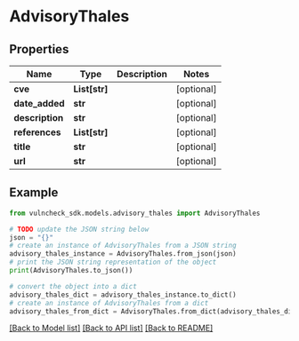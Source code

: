 # AdvisoryThales


## Properties

Name | Type | Description | Notes
------------ | ------------- | ------------- | -------------
**cve** | **List[str]** |  | [optional] 
**date_added** | **str** |  | [optional] 
**description** | **str** |  | [optional] 
**references** | **List[str]** |  | [optional] 
**title** | **str** |  | [optional] 
**url** | **str** |  | [optional] 

## Example

```python
from vulncheck_sdk.models.advisory_thales import AdvisoryThales

# TODO update the JSON string below
json = "{}"
# create an instance of AdvisoryThales from a JSON string
advisory_thales_instance = AdvisoryThales.from_json(json)
# print the JSON string representation of the object
print(AdvisoryThales.to_json())

# convert the object into a dict
advisory_thales_dict = advisory_thales_instance.to_dict()
# create an instance of AdvisoryThales from a dict
advisory_thales_from_dict = AdvisoryThales.from_dict(advisory_thales_dict)
```
[[Back to Model list]](../README.md#documentation-for-models) [[Back to API list]](../README.md#documentation-for-api-endpoints) [[Back to README]](../README.md)


